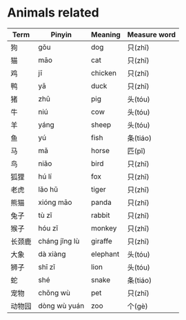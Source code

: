 # Animals related

|Term         |Pinyin         |Meaning          |Measure word|
|-------------|---------------|-----------------|------------|
|狗           |ɡǒu            |dog              |只(zhī)     |
|猫           |māo            |cat              |只(zhī)     |
|鸡           |jī             |chicken          |只(zhī)     |
|鸭           |yā             |duck             |只(zhī)     |
|猪           |zhū            |pig              |头(tóu)     |
|牛           |niú            |cow              |头(tóu)     |
|羊           |yánɡ           |sheep            |头(tóu)     |
|鱼           |yú             |fish             |条(tiáo)    |
|马           |mǎ             |horse            |匹(pǐ)      |
|鸟           |niǎo           |bird             |只(zhī)     |
|狐狸         |hú lí          |fox              |只(zhī)     |
|老虎         |lǎo hǔ         |tiger            |只(zhī)     |
|熊猫         |xiónɡ māo      |panda            |只(zhī)     |
|兔子         |tù zǐ          |rabbit           |只(zhī)     |
|猴子         |hóu zǐ         |monkey           |只(zhī)     |
|长颈鹿       |chánɡ jǐnɡ lù  |giraffe          |只(zhī)     |
|大象         |dà xiànɡ       |elephant         |头(tóu)     |
|狮子         |shī zǐ         |lion             |头(tóu)     |
|蛇           |shé            |snake            |条(tiáo)    |
|宠物         |chǒnɡ wù       |pet              |只(zhī)     |
|动物园       |dònɡ wù yuán   |zoo              |个(ɡè)      |
